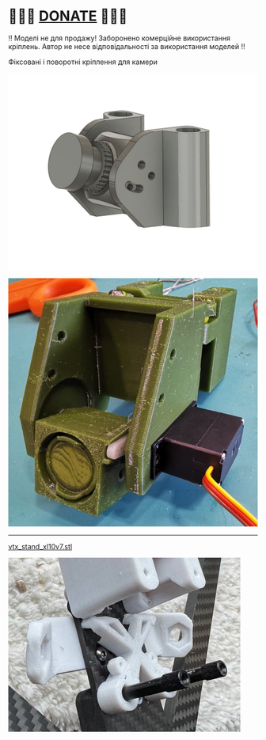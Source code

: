 
# 🍩🍩🍩 [DONATE](https://send.monobank.ua/jar/8GPxyGjM8E) 🍩🍩🍩

‼️ Моделі не для продажу! Заборонено комерційне використання кріплень. Автор не несе відповідальності за використання моделей ‼️

Фіксовані і поворотні кріплення для камери


![](/FPV_CAMERA_MOUNT/1.jpg)

![](/FPV_CAMERA_MOUNT/2.jpg)

---

[vtx_stand_xl10v7.stl](/FPV_CAMERA_MOUNT/vtx_stand_xl10v7.stl)

![](/FPV_CAMERA_MOUNT/vtx_stand_xl10v7.jpg)
